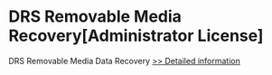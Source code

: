 # DRS Removable Media Recovery[Administrator License]
DRS Removable Media Data Recovery
[>> Detailed information](https://secure.shareit.com/shareit/product.html?productid=301010145&affiliateid=200057808)